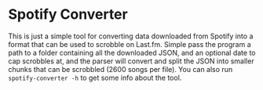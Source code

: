 # Spotify Converter

This is just a simple tool for converting data downloaded from Spotify into a format that can be used to scrobble on Last.fm. Simple pass the program a path to a folder containing all the downloaded JSON, and an optional date to cap scrobbles at, and the parser will convert and split the JSON into smaller chunks that can be scrobbled (2600 songs per file). You can also run `spotify-converter -h` to get some info about the tool. 